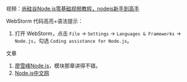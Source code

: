 视频：[尚硅谷Node.js零基础视频教程，nodejs新手到高手](https://www.bilibili.com/video/BV1gM411W7ex)

WebStorm 代码高亮+语法提示：
1. 打开 WebStorm，点击 `File` -> `Settings` -> `Languages & Frameworks` -> `Node.js`，勾选 `Coding assistance for Node.js`。

文章
1. [廖雪峰Node.js](https://liaoxuefeng.com/books/javascript/nodejs/index.html)，模块那章讲得不错。
2. [Node.js中文网](http://nodejs.cn/)